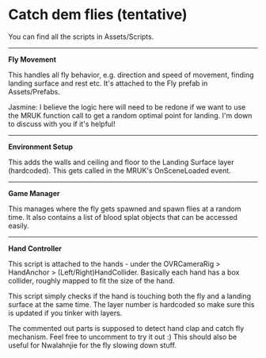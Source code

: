 # Catch dem flies (tentative)

You can find all the scripts in Assets/Scripts.

---


**Fly Movement**

This handles all fly behavior, e.g. direction and speed of movement, finding landing surface and rest etc. It's attached to the Fly prefab in Assets/Prefabs.

Jasmine: I believe the logic here will need to be redone if we want to use the MRUK function call to get a random optimal  point for landing. I'm down to discuss with you if it's helpful!

---

**Environment Setup**

This adds the walls and ceiling and floor to the Landing Surface layer (hardcoded). This gets called in the MRUK's OnSceneLoaded event.

---

**Game Manager**

This manages where the fly gets spawned and spawn flies at a random time. It also contains a list of blood splat objects that can be accessed easily.

---


**Hand Controller**

This script is attached to the hands - under the OVRCameraRig > HandAnchor > (Left/Right)HandCollider. Basically each hand has a box collider, roughly mapped to fit the size of the hand.

This script simply checks if the hand is touching both the fly and a landing surface at the same time. The layer number is hardcoded so make sure this is updated if you tinker with layers.

The commented out parts is supposed to detect hand clap and catch fly mechanism. Feel free to uncomment to try it out :) This should also be useful for Nwalahnjie for the fly slowing down stuff.
